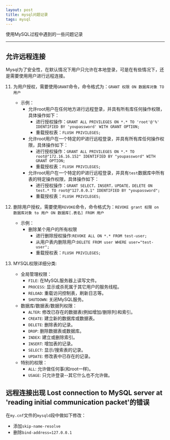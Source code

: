 ```yaml
---
layout: post
title: mysql问题记录
tags: mysql
---
```


使用MySQL过程中遇到的一些问题记录

----

## 允许远程连接 

Mysql为了安全性，在默认情况下用户只允许在本地登录，可是在有些情况下，还是需要使用用户进行远程连接。

11. 为用户授权，需要使用`GRANT`命令，命令格式为：`GRANT 权限 ON 数据库对象 TO 用户`
	* 示例：
		* 允许root用户在任何地方进行远程登录，并具有所有库任何操作权限，具体操作如下：
			* 进行授权操作：`GRANT ALL PRIVILEGES ON *.* TO 'root'@'%' IDENTIFIED BY 'youpassword' WITH GRANT OPTION;`
			* 重载授权表：`FLUSH PRIVILEGES;`
		* 允许root用户在一个特定的IP进行远程登录，并具有所有库任何操作权限，具体操作如下：
			* 进行授权操作：`GRANT ALL PRIVILEGES ON *.* TO root@"172.16.16.152" IDENTIFIED BY "youpassword" WITH GRANT OPTION;`
			* 重载授权表：`FLUSH PRIVILEGES;`
		* 允许root用户在一个特定的IP进行远程登录，并具有`test`数据库中所有表的特定操作权限，具体操作如下：
			* 进行授权操作：`GRANT SELECT，INSERT，UPDATE，DELETE ON test.* TO root@"127.0.0.1" IDENTIFIED BY "youpassword";`
			* 重载授权表：`FLUSH PRIVILEGES;`
2. 删除用户授权，需要使用`REVOKE`命令，命令格式为：`REVOKE grant 权限 on 数据库对象 to 用户 ON 数据库[.表名] FROM 用户`
	* 示例：
		* 删除某个用户的所有权限
			* 进行删除授权操作:`REVOKE ALL ON *.* FROM test-user;`
			* 从用户表内删除用户:`DELETE FROM user WHERE user="test-user";`
			* 重载授权表：`FLUSH PRIVILEGES;`

3. MYSQL权限详细分类:
	* 全局管理权限：
		* `FILE`: 在MySQL服务器上读写文件。
		* `PROCESS`: 显示或杀死属于其它用户的服务线程。 
		* `RELOAD`: 重载访问控制表，刷新日志等。
		* `SHUTDOWN`: 关闭MySQL服务。
	* 数据库/数据表/数据列权限：
		* `ALTER`: 修改已存在的数据表(例如增加/删除列)和索引。
		* `CREATE`: 建立新的数据库或数据表。 
		* `DELETE`: 删除表的记录。 
		* `DROP`: 删除数据表或数据库。 
		* `INDEX`: 建立或删除索引。
		* `INSERT`: 增加表的记录。
		* `SELECT`: 显示/搜索表的记录。
		* `UPDATE`: 修改表中已存在的记录。
	* 特别的权限： 
		* `ALL`: 允许做任何事(和root一样)。 
		* `USAGE`: 只允许登录--其它什么也不允许做。

## 远程连接出现 Lost connection to MySQL server at 'reading initial communication packet'的错误 ##
在`my.cnf`文件的`mysqld`段中做如下修改：

* 添加`skip-name-resolve`
* 删除`bind-address=127.0.0.1`
